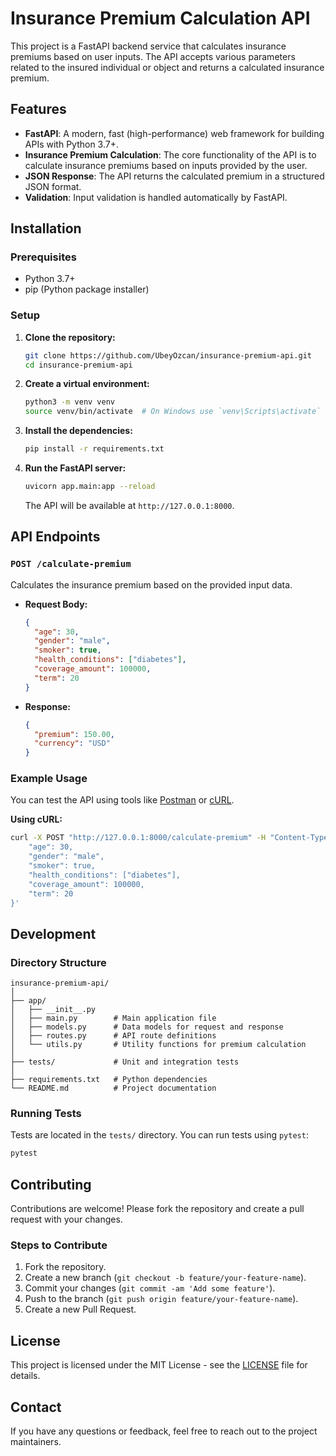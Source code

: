 
# Insurance Premium Calculation API

This project is a FastAPI backend service that calculates insurance premiums based on user inputs. The API accepts various parameters related to the insured individual or object and returns a calculated insurance premium.

## Features

- **FastAPI**: A modern, fast (high-performance) web framework for building APIs with Python 3.7+.
- **Insurance Premium Calculation**: The core functionality of the API is to calculate insurance premiums based on inputs provided by the user.
- **JSON Response**: The API returns the calculated premium in a structured JSON format.
- **Validation**: Input validation is handled automatically by FastAPI.

## Installation

### Prerequisites

- Python 3.7+
- pip (Python package installer)

### Setup

1. **Clone the repository:**

   ```bash
   git clone https://github.com/UbeyOzcan/insurance-premium-api.git
   cd insurance-premium-api
   ```

2. **Create a virtual environment:**

   ```bash
   python3 -m venv venv
   source venv/bin/activate  # On Windows use `venv\Scripts\activate`
   ```

3. **Install the dependencies:**

   ```bash
   pip install -r requirements.txt
   ```

4. **Run the FastAPI server:**

   ```bash
   uvicorn app.main:app --reload
   ```

   The API will be available at `http://127.0.0.1:8000`.

## API Endpoints

### `POST /calculate-premium`

Calculates the insurance premium based on the provided input data.

- **Request Body:**

  ```json
  {
    "age": 30,
    "gender": "male",
    "smoker": true,
    "health_conditions": ["diabetes"],
    "coverage_amount": 100000,
    "term": 20
  }
  ```

- **Response:**

  ```json
  {
    "premium": 150.00,
    "currency": "USD"
  }
  ```

### Example Usage

You can test the API using tools like [Postman](https://www.postman.com/) or [cURL](https://curl.se/).

**Using cURL:**

```bash
curl -X POST "http://127.0.0.1:8000/calculate-premium" -H "Content-Type: application/json" -d '{
    "age": 30,
    "gender": "male",
    "smoker": true,
    "health_conditions": ["diabetes"],
    "coverage_amount": 100000,
    "term": 20
}'
```

## Development

### Directory Structure

```plaintext
insurance-premium-api/
│
├── app/
│   ├── __init__.py
│   ├── main.py        # Main application file
│   ├── models.py      # Data models for request and response
│   ├── routes.py      # API route definitions
│   └── utils.py       # Utility functions for premium calculation
│
├── tests/             # Unit and integration tests
│
├── requirements.txt   # Python dependencies
└── README.md          # Project documentation
```

### Running Tests

Tests are located in the `tests/` directory. You can run tests using `pytest`:

```bash
pytest
```

## Contributing

Contributions are welcome! Please fork the repository and create a pull request with your changes.

### Steps to Contribute

1. Fork the repository.
2. Create a new branch (`git checkout -b feature/your-feature-name`).
3. Commit your changes (`git commit -am 'Add some feature'`).
4. Push to the branch (`git push origin feature/your-feature-name`).
5. Create a new Pull Request.

## License

This project is licensed under the MIT License - see the [LICENSE](LICENSE) file for details.

## Contact

If you have any questions or feedback, feel free to reach out to the project maintainers.
